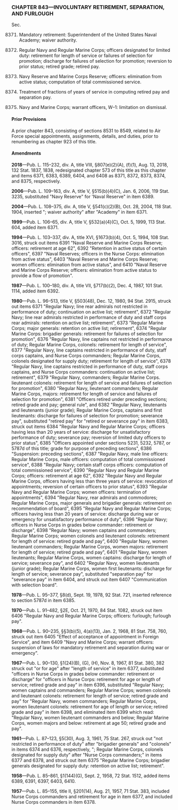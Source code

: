 ### **CHAPTER 843—INVOLUNTARY RETIREMENT, SEPARATION, AND FURLOUGH** ###

Sec.

8371. Mandatory retirement: Superintendent of the United States Naval Academy; waiver authority.

8372. Regular Navy and Regular Marine Corps; officers designated for limited duty: retirement for length of service or failures of selection for promotion; discharge for failures of selection for promotion; reversion to prior status; retired grade; retired pay.

8373. Navy Reserve and Marine Corps Reserve; officers: elimination from active status; computation of total commissioned service.

8374. Treatment of fractions of years of service in computing retired pay and separation pay.

8375. Navy and Marine Corps; warrant officers, W–1: limitation on dismissal.

#### Prior Provisions ####

A prior chapter 843, consisting of sections 8531 to 8549, related to Air Force special appointments, assignments, details, and duties, prior to renumbering as chapter 923 of this title.

#### Amendments ####

**2018**—Pub. L. 115–232, div. A, title VIII, §807(e)(2)(A), (f)(1), Aug. 13, 2018, 132 Stat. 1837, 1838, redesignated chapter 573 of this title as this chapter and items 6371, 6383, 6389, 6404, and 6408 as 8371, 8372, 8373, 8374, and 8375, respectively.

**2006**—Pub. L. 109–163, div. A, title V, §515(b)(4)(C), Jan. 6, 2006, 119 Stat. 3235, substituted "Navy Reserve" for 'Naval Reserve" in item 6389.

**2004**—Pub. L. 108–375, div. A, title V, §541(c)(2)(B), Oct. 28, 2004, 118 Stat. 1904, inserted "; waiver authority" after "Academy" in item 6371.

**1999**—Pub. L. 106–65, div. A, title V, §532(a)(4)(C), Oct. 5, 1999, 113 Stat. 604, added item 6371.

**1994**—Pub. L. 103–337, div. A, title XVI, §1673(b)(4), Oct. 5, 1994, 108 Stat. 3016, struck out items 6391 "Naval Reserve and Marine Corps Reserve; officers: retirement at age 62", 6392 "Retention in active status of certain officers", 6397 "Naval Reserves; officers in the Nurse Corps: elimination from active status", 6403 "Naval Reserve and Marine Corps Reserve; women officers: elimination from active status", and 6410 "Naval Reserve and Marine Corps Reserve; officers: elimination from active status to provide a flow of promotion".

**1987**—Pub. L. 100–180, div. A, title VII, §717(b)(2), Dec. 4, 1987, 101 Stat. 1114, added item 6392.

**1980**—Pub. L. 96–513, title V, §503(48), Dec. 12, 1980, 94 Stat. 2915, struck out items 6371 "Regular Navy; line rear admirals not restricted in performance of duty; continuation on active list; retirement", 6372 "Regular Navy; line rear admirals restricted in performance of duty and staff corps rear admirals: retention on active list; retirement", 6373 "Regular Marine Corps; major generals: retention on active list; retirement", 6374 "Regular Marine Corps: brigadier generals: retirement for failures of selection for promotion", 6376 "Regular Navy, line captains not restricted in performance of duty; Regular Marine Corps, colonels: retirement for length of service", 6377 "Regular Navy, line captains restricted in performance of duty, staff corps captains, and Nurse Corps commanders; Regular Marine Corps, colonels designated for supply duty; retirement for length of service", 6378 "Regular Navy, line captains restricted in performance of duty, staff corps captains, and Nurse Corps commanders: continuation on active list; retirement", 6379 "Regular Navy, commanders; Regular Marine Corps. lieutenant colonels: retirement for length of service and failures of selection for promotion", 6380 "Regular Navy, lieutenant commanders; Regular Marine Corps, majors: retirement for length of service and failures of selection for promotion", 6381 "Officers retired under preceding sections; retired grade and pay; general rule", and 6382 "Regular Navy, lieutenants and lieutenants (junior grade); Regular Marine Corps, captains and first lieutenants: discharge for failures of selection for promotion; severance pay", substituted "retired pay" for "retired or severance pay" in item 6383, struck out items 6384 "Regular Navy and Regular Marine Corps; officers having less than 20 years of service: discharge for unsatisfactory performance of duty; severance pay; reversion of limited duty officers to prior status", 6385 "Officers appointed under sections 5231, 5232, 5787, or 5787d of this title; grade for purpose of preceding sections", 6386 "Suspension: preceding sections", 6387 "Regular Navy, male line officers: Regular Marine Corps, male officers: computation of total commissioned service", 6388 "Regular Navy; certain staff corps officers: computation of total commissioned service", 6390 "Regular Navy and Regular Marine Corps; officers: retirement at age 62", 6392 "Regular Navy and Regular Marine Corps, officers having less than three years of service: revocation of appointments; reversion of certain officers to prior status", 6393 "Regular Navy and Regular Marine Corps; women officers: termination of appointments", 6394 "Regular Navy, rear admirals and commodores; Regular Marine Corps, major generals and brigadier generals: retirement on recommendation of board", 6395 "Regular Navy and Regular Marine Corps; officers having less than 20 years of service: discharge during war or emergency for unsatisfactory performance of duty", 6396 "Regular Navy; officers in Nurse Corps in grades below commander: retirement or discharge", 6398 "Regular Navy; women captains and commanders; Regular Marine Corps; women colonels and lieutenant colonels: retirement for length of service: retired grade and pay", 6400 "Regular Navy, women lieutenant commanders; Regular Marine Corps, women majors: retirement for length of service; retired grade and pay", 6401 "Regular Navy, women lieutenants; Regular Marine Corps, women captains: discharge for length of service; severance pay", and 6402 "Regular Navy, women lieutenants (junior grade); Regular Marine Corps, women first lieutenants: discharge for length of service; severance pay", substituted "separation pay" for "severance pay" in item 6404, and struck out item 6407 "Communication with selection board".

**1978**—Pub. L. 95–377, §8(d), Sept. 19, 1978, 92 Stat. 721, inserted reference to section 5787d in item 6385.

**1970**—Pub. L. 91–482, §2E, Oct. 21, 1970, 84 Stat. 1082, struck out item 6406 "Regular Navy and Regular Marine Corps; officers: furlough; furlough pay".

**1968**—Pub. L. 90–235, §§3(b)(5), 4(a)(13), Jan. 2, 1968, 81 Stat. 758, 760, struck out item 6405 "Effect of acceptance of appointment in Foreign Service", and item 6409 "Navy and Marine Corps; warrant officers: suspension of laws for mandatory retirement and separation during war or emergency".

**1967**—Pub. L. 90–130, §1(24)(B), (G), (H), Nov. 8, 1967, 81 Stat. 380, 382 struck out "or for age" after "length of service" in item 6377, substituted "officers in Nurse Corps in grades below commander: retirement or discharge" for "officers in Nurse Corps: retirement for age or length of service; retired grade and pay" in item 6396, substituted "Regular Navy; women captains and commanders; Regular Marine Corps; women colonels and lieutenant colonels: retirement for length of service; retired grade and pay" for "Regular Navy, women commanders; Regular Marine Corps, women lieutenant colonels: retirement for age of length or service; retired grade and pay" in item 6398, and eliminated item 6399 which read: "Regular Navy, women lieutenant commanders and below; Regular Marine Corps, women majors and below: retirement at age 50; retired grade and pay".

**1961**—Pub. L. 87–123, §5(30), Aug. 3, 1961, 75 Stat. 267, struck out "not restricted in performance of duty" after "brigadier generals" and "colonels" in items 6374 and 6376, respectively, "; Regular Marine Corps, colonels designated for supply duty" after "Nurse Corps commanders;" in items 6377 and 6378, and struck out item 6375 "Regular Marine Corps; brigadier generals designated for supply duty: retention on active list; retirement".

**1958**—Pub. L. 85–861, §1(144)(G), Sept. 2, 1958, 72 Stat. 1512, added items 6389, 6391, 6397, 6403, 6410.

**1957**—Pub. L. 85–155, title II, §201(14), Aug. 21, 1957, 71 Stat. 383, included Nurse Corps commanders and retirement for age in item 6377, and included Nurse Corps commanders in item 6378.